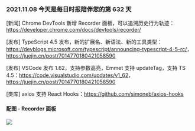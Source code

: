 ### 2021.11.08 今天是每日时报陪伴您的第 632 天

[新闻] Chrome DevTools 新增 Recorder 面板，可以追溯历史行为轨迹：<https://developer.chrome.com/docs/devtools/recorder/>

[发布] TypeScript 4.5 发布，新的扩展名、新语法、新的工具类型：<https://devblogs.microsoft.com/typescript/announcing-typescript-4-5-rc/>，<https://juejin.cn/post/7014770180421058590>

[发布] VSCode 发布 1.62，支持参数高亮，Emmet 支持 updateTag，支持 TS 4.5：<https://code.visualstudio.com/updates/v1_62>，<https://juejin.cn/post/7014770180421058590>

[类库] axios 支持 React Hooks：<https://github.com/simoneb/axios-hooks>

#### 配图 - Recorder 面板

![](http://qn.40zhe.com/zaobao/20211108110026.png)
